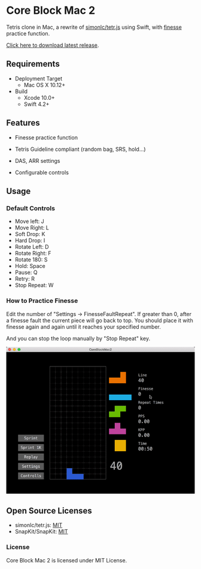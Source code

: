 # Core Block Mac 2

Tetris clone in Mac, a rewrite of [simonlc/tetr.js](https://github.com/simonlc/tetr.js) using Swift, with [finesse](https://tetris.wiki/2_step_finesse) practice function.

[Click here to download latest release](https://github.com/aktue/Core-Block-Mac-2/releases).



## Requirements

- Deployment Target
  - Mac OS X 10.12+
- Build
  - Xcode 10.0+
  - Swift 4.2+



## Features

- Finesse practice function
- Tetris Guideline compliant (random bag, SRS, hold...)

- DAS, ARR settings
- Configurable controls



## Usage

### Default Controls

- Move left: J
- Move Right: L
- Soft Drop: K
- Hard Drop: I
- Rotate Left: D
- Rotate Right: F
- Rotate 180: S
- Hold: Space
- Pause: Q
- Retry: R
- Stop Repeat: W



### How to Practice Finesse

Edit the number of "Settings -> FinesseFaultRepeat". If greater than 0, after a finesse fault the current piece will go back to top. You should place it with finesse again and again until it reaches your specified number.

And you can stop the loop manually by "Stop Repeat" key.

![demo](Images/demo.gif)



## Open Source Licenses

- simonlc/tetr.js: [MIT](https://github.com/simonlc/tetr.js/blob/master/LICENSE)
- SnapKit/SnapKit: [MIT](https://github.com/SnapKit/SnapKit/blob/develop/LICENSE)



### License

Core Block Mac 2 is licensed under MIT License.

